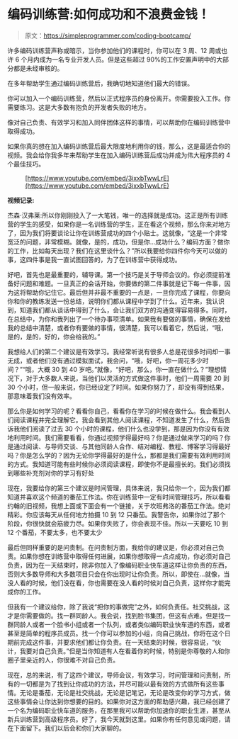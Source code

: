 # 编码训练营:如何成功和不浪费金钱！

> 原文：<https://simpleprogrammer.com/coding-bootcamp/>

许多编码训练营声称或暗示，当你参加他们的课程时，你可以在 3 周、12 周或也许 6 个月内成为一名专业开发人员。但是这些超过 90%的工作安置声明中的大部分都是未经审核的。

在多年帮助学生通过编码训练营后，我确切地知道他们最大的错误。

你可以加入一个编码训练营，然后以正式程序员的身份离开。你需要投入工作。你需要练习。这是大多数有抱负的开发者失败的地方。

像对自己负责、有效学习和加入同伴团体这样的事情，可以帮助你在编码训练营中取得成功。

如果你真的想在加入编码训练营后最大限度地利用你的钱，那么，这是最适合你的视频。我会给你我多年来帮助学生在加入编码训练营后成功并成为伟大程序员的 4 个最佳技巧。

<figure>

[https://www.youtube.com/embed/3ixxbTwwLrE](https://www.youtube.com/embed/3ixxbTwwLrE)

</figure>

**视频记录:**

杰森·汉弗莱:所以你刚刚投入了一大笔钱，唯一的选择就是成功。这正是所有训练营的学生的感受，如果你是一名训练营的学生，正在看这个视频，那么你来对地方了，因为我们将要谈论让你在训练营成功的四个小贴士。这就像，“这是一个非常宽泛的问题，非常模糊。就像，是的，成功，但是你…成功什么？编码方面？做你的工作，比如每天出现？我们在这里谈什么？”所以我要给你四件你今天可以做的事，这四件事是我一直试图回答的，为了在训练营中获得成功。

好吧，首先也是最重要的，辅导课。第一个技巧是关于导师会议的。你必须提前准备好问题和难题。一旦真正的会话开始，你要做的第二件事就是记下每一件事，因为这将帮助你记住它。最后但并非最不重要的一点是，一旦你完成了课程，你要向你和你的教练发送一份总结，说明你们都从课程中学到了什么。近年来，我认识到，知道我们都从谈话中得到了什么，会让我们双方的沟通变得容易得多。同时，在总结中，为你和我列出了一个待办事项清单。如果我有要做的事情，确保在发给我的总结中清楚，或者你有要做的事情，很清楚，我可以看着它，然后说，“哦，是的，是的，好的，你会给我的。”

我想给人们的第二个建议是有效学习。我经常听说有很多人总是花很多时间却一事无成，或者他们没有通过模拟面试，我会问，“哦，好吧，你一周花多少时间？”“哦，大概 30 到 40 岁吧。”就像，“好吧，那么，你一直在做什么？”理想情况下，对于大多数人来说，当他们以灵活的方式做这件事时，他们一周需要 20 到 30 个小时，但一般来说，你已经设定了时间。如果你努力了，却没有得到结果，那意味着我们没有效率。

那么你是如何学习的呢？看看你自己，看看你在学习的时候在做什么。我会看到人们阅读课程并完全理解它。我会看到其他人阅读课程，不知道发生了什么，然后告诉我他们阅读了过去 30 个小时的课程，他们什么也没学到，那是因为你没有有效地利用时间。我们需要看看，你通过视频学得最好吗？你是通过做来学习的吗？你是通过阅读、与导师交谈、与其他同龄人合作、结对编程、教程、博客学习得最好吗？你是怎么学的？因为无论你学得最好的是什么，那都是我们需要有效利用时间的方式。我知道可能有些时候你必须阅读课程，即使你不是最擅长的。我们必须找到哪些补充剂对你的学习有好处

现在，我要给你的第三个建议是时间管理，具体来说，我只给你一个，因为我们都知道并喜欢这个频道的番茄工作法。你在训练营中一定有时间管理技巧，所以看看约翰的旧视频，我想上面或下面会有一个链接，关于坎班弗洛的番茄工作法。绝对精彩。你应该每天从任何地方拍摄 10 到 12 只番茄。我警告你，如果你过了那个阶段，你很快就会筋疲力尽。如果你失败了，你会表现不佳。所以一天要吃 10 到 12 个番茄，不要太多，也不要太少

最后但同样重要的是问责制。在问责制方面，我给你的建议是，你必须对自己负责。如果你想在训练营中取得任何进展，如果你想取得一点点成功，你必须对自己负责，因为在一天结束时，除非你加入了像编码职业快车道这样让你负责的东西，否则大多数导师和大多数项目只会在你出现时让你负责。所以，即使在…就像，当没人看的时候，他们没在看，你也需要在没人看的时候对自己负责，这样你才能完成你的工作。

但我有一个建议给你，除了我说“把你的事做完”之外，如何负责任。社交挑战，这才是你需要做的。找一群同龄人。我会说，找到脸书集团，但这有点难。但是找一群同龄人或者一个脸书小组或者一个队列，或者类似编码职业快车道的东西，或者甚至是简单的程序员成员。找一个你可以参加的小组，向自己挑战，你将在这个日期前完成这件事，并要求他们都让你负责。在一天结束的时候，很容易说，“伙计，我要对自己负责。”但是当你知道有人在看着你的时候，特别是你尊敬的人和你圈子里亲近的人，你很难不对自己负责。

现在，总的来说，有了这四个建议，导师会议，有效学习，时间管理和问责制，所有的一切都是为了找到让你成功的方法，并尽可能以最有效的方式做所有这些事情。无论是番茄，无论是社交挑战，无论是记笔记，无论是改变你的学习方式，做这些事情会让你达到你想要的目的。如果你对这方面的帮助感兴趣，我已经创建了一个名为编码职业快车道的服务，在那里我可以帮助你加速你的职业生涯，甚至从新兵训练营到高级程序员。好了，我今天就到这里。如果你有任何意见或问题，请在下面留下。我们以后会和你们大家聊的。